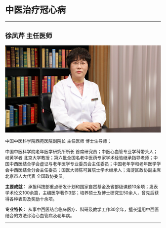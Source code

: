 # 中医治疗冠心病

---

## 徐凤芹 主任医师

![1679383735266](image/c06_092/1679383735266.png)

中国中医科学院西苑医院副院长 主任医师 博士生导师；

中国中医科学院老年医学研究所所长 首席研究员；中医心血管专业学科带头人；岐黄学者 北京大学教授；第六批全国名老中医药专家学术经验继承指导老师；中国中西医结合学会虚证与老年医学专业委员会主任委员；中国老年学和老年医学学会中西医结合分会主任委员；国医大师陈可冀院士学术继承人；海淀区政协副主席 北京市人大代表 全国政协委员。


**主要成就：** 承担科技部重点研发计划和国家自然基金及省部级课题10余项；发表学术论文100余篇，主编医学著作3部；培养硕士及博士研究生50余人，曾先后获得各种表彰及奖励十余项。


**专业特长：** 从事中西医结合临床医疗、科研及教学工作30余年，擅长运用中西医结合的方法诊治心血管病及老年病。

---
